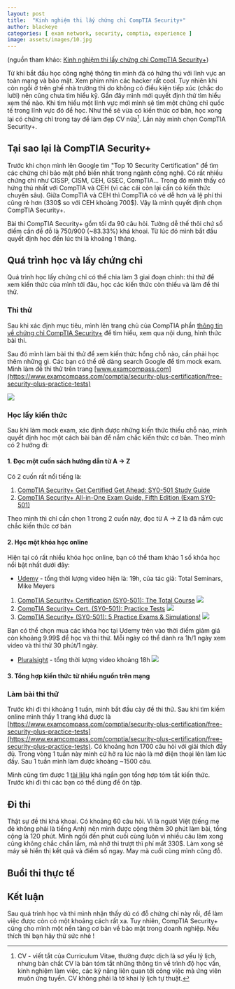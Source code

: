 ```yaml
---
layout: post
title:  "Kinh nghiệm thi lấy chứng chỉ CompTIA Security+"
author: blackeye
categories: [ exam network, security, comptia, experience ]
image: assets/images/10.jpg
---
```

(nguồn tham khảo: [Kinh nghiệm thi lấy chứng chỉ CompTIA Security+](http://iot2vn.com/kinh-nghiem-thi-lay-chung-chi-comptia-security/))

Từ khi bắt đầu học công nghệ thông tin mình đã có hứng thú với lĩnh vực an toàn mạng và bảo mật. Xem phim nhìn các hacker rất cool. Tuy nhiên khi còn ngồi ở trên ghế nhà trường thì do không có điều kiện tiếp xúc (chắc do lười) nên cũng chưa tìm hiểu kỹ. Gần đây mình mới quyết định thử tìm hiểu xem thế nào. Khi tìm hiểu một lĩnh vực mới mình sẽ tìm một chứng chỉ quốc tế trong lĩnh vực đó để học. Như thế sẽ vừa có kiến thức cơ bản, học xong lại có chứng chỉ trong tay để làm đẹp CV nữa[^1]. Lần này mình chọn CompTIA Security+.

## Tại sao lại là CompTIA Security+ 

Trước khi chọn mình lên Google tìm "Top 10 Security Certification" để tìm các chứng chỉ bảo mật phổ biến nhất trong ngành công nghệ. Có rất nhiều chứng chỉ như CISSP, CISM, CEH, GSEC, CompTIA... Trong đó mình thấy có hứng thú nhất với CompTIA và CEH (vì các cái còn lại cần có kiến thức chuyên sâu). Giữa CompTIA và CEH thì CompTIA có vẻ dễ hơn và lệ phí thi cũng rẻ hơn (330$ so với CEH khoảng 700$). Vậy là mình quyết định chọn CompTIA Security+.

Bài thi CompTIA Security+ gồm tối đa 90 câu hỏi. Tưởng dễ thế thôi chứ số điểm cần để đỗ là 750/900 (~83.33%) khá khoai. Từ lúc đó mình bắt đầu quyết định học đến lúc thi là khoảng 1 tháng.

## Quá trình học và lấy chứng chỉ

Quá trình học lấy chứng chỉ có thể chia làm 3 giai đoạn chính: thi thử để xem kiến thức của mình tới đâu, học các kiến thức còn thiếu và làm đề thi thử.

### Thi thử

Sau khi xác định mục tiêu, mình lên trang chủ của CompTIA phần [thông tin về chứng chỉ CompTIA Security+](https://certification.comptia.org/certifications/security) để tìm hiểu, xem qua nội dung, hình thức bài thi.

Sau đó mình làm bài thi thử để xem kiến thức hổng chỗ nào, cần phải học thêm những gì. Các bạn có thể dễ dàng search Google để tìm mock exam. Mình làm đề thi thử trên trang [www.examcompass.com](https://www.examcompass.com/comptia/security-plus-certification/free-security-plus-practice-tests)

![]({{site.baseurl}}/assets/images/mockexam.png)

### Học lấy kiến thức
Sau khi làm mock exam, xác định được những kiến thức thiếu chỗ nào, mình quyết định học một cách bài bản để nắm chắc kiến thức cơ bản. Theo mình có 2 hướng đi:

#### 1. Đọc một cuốn sách hướng dẫn từ A -> Z
Có 2 cuốn rất nổi tiếng là:
1. [CompTIA Security+ Get Certified Get Ahead: SY0-501 Study Guide](https://www.amazon.com/gp/product/1939136059/ref=as_li_tl?ie=UTF8&camp=1789&creative=9325&creativeASIN=1939136059&linkCode=as2&tag=iot2vn-20&linkId=d9224c24b528c8bd2e087a59e3fe2dc9)
2. [CompTIA Security+ All-in-One Exam Guide, Fifth Edition (Exam SY0-501)](https://www.amazon.com/gp/offer-listing/1260019322/ref=as_li_tl?ie=UTF8&camp=1789&creative=9325&creativeASIN=1260019322&linkCode=am2&tag=iot2vn-20&linkId=fff06ed7c67fc7b872a33d88266dadfe)

Theo mình thì chỉ cần chọn 1 trong 2 cuốn này, đọc từ A -> Z là đã nắm cực chắc kiến thức cơ bản

#### 2. Học một khóa học online
Hiện tại có rất nhiều khóa học online, bạn có thể tham khảo 1 số khóa học nổi bật nhất dưới đây:

* [Udemy]() - tổng thời lượng video hiện là: 19h, của tác giả: Total Seminars, Mike Meyers
1. [CompTIA Security+ Certification (SY0-501): The Total Course](https://www.udemy.com/comptia-security-certification-sy0-501-the-total-course/)
![]({{site.baseurl}}/assets/images/ComptiaSecurity2.png)
2. [CompTIA Security+ Cert. (SY0-501): Practice Tests]()
![]({{site.baseurl}}/assets/images/ComptiaSecurity3.png)
3. [CompTIA Security+ (SY0-501): 5 Practice Exams & Simulations!]()
![]({{site.baseurl}}/assets/images/comptiaSecurtiy1.png)

Bạn có thể chọn mua các khóa học tại Udemy trên vào thời điểm giảm giá còn khoảng 9.99$ để học và thi thử. Mỗi ngày có thể dành ra 1h/1 ngày xem video và thi thử 30 phút/1 ngày.

* [Pluralsight](https://www.pluralsight.com/paths/comptia-security-sy0-501) - tổng thời lượng video khoảng 18h
![]({{}}/assets/images/pluralsight.png)

#### 3. Tổng hợp kiến thức từ nhiều nguồn trên mạng

### Làm bài thi thử
Trước khi đi thi khoảng 1 tuần, mình bắt đầu cày đề thi thử. Sau khi tìm kiếm online mình thấy 1 trang khá được là [https://www.examcompass.com/comptia/security-plus-certification/free-security-plus-practice-tests](https://www.examcompass.com/comptia/security-plus-certification/free-security-plus-practice-tests). Có khoảng hơn 1700 câu hỏi với giải thích đầy đủ. Trong vòng 1 tuần này mình cứ hở ra lúc nào là mở điện thoại lên làm lúc đấy. Sau 1 tuần mình làm được khoảng ~1500 câu.

Mình cũng tìm được 1 [tài liệu](https://www.dropbox.com/s/g6mou4479f2on9y/Security%2B%20Study%20Guide%20Better%20Version.docx?dl=0) khá ngắn gọn tổng hợp tóm tắt kiến thức. Trước khi đi thi các bạn có thể dùng để ôn tập.
## Đi thi
Thật sự đề thi khá khoai. Có khoảng 60 câu hỏi. Vì là người Việt (tiếng mẹ đẻ không phải là tiếng Anh) nên mình được cộng thêm 30 phút làm bài, tổng cộng là 120 phút. Mình ngồi đến phút cuối cùng luôn vì nhiều câu làm xong cũng không chắc chắn lắm, mà nhỡ thi trượt thì phí mất 330$. Làm xong sẽ máy sẽ hiển thị kết quả và điểm số ngay. May mà cuối cùng mình cũng đỗ.
## Buổi thi thực tế

## Kết luận
Sau quá trình học và thi mình nhận thấy dù có đỗ chứng chỉ này rồi, để làm việc được còn có một khoảng cách rất xa. Tuy nhiên, CompTIA Security+ cũng cho mình một nền tảng cơ bản về bảo mật trong doanh nghiệp. Nếu thích thì bạn hãy thử sức nhé !

[^1]: CV - viết tắt của Curriculum Vitae, thường được dịch là sơ yếu lý lịch, nhưng bản chất CV là bản tóm tắt những thông tin về trình độ học vấn, kinh nghiệm làm việc, các kỹ năng liên quan tới công việc mà ứng viên muôn ứng tuyển. CV không phải là tờ khai lý lịch tự thuật.